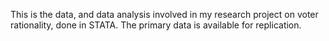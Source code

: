 This is the data, and data analysis involved in my research project on voter rationality, done in STATA. The primary data is available for replication. 

